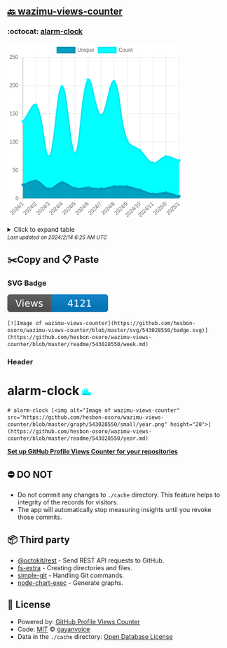 ## [🔙 wazimu-views-counter](https://github.com/hesbon-osoro/wazimu-views-counter)

### :octocat: [alarm-clock](https://github.com/hesbon-osoro/alarm-clock)
![Image of wazimu-views-counter](https://github.com/hesbon-osoro/wazimu-views-counter/blob/master/graph/543028550/large/year.png)

<details>
	<summary>Click to expand table</summary>
	<h2>:calendar: Year Page Views Table</h2>
<table>
	<tr>
		<th>
			Last Updated
		</th>
		<th>
			Unique
		</th>
		<th>
			Count
		</th>
	</tr>
	<tr>
		<td>
			<code>2024/2/1</code>
		</td>
		<td>
			<code>4</code>
		</td>
		<td>
			<code>67</code>
		</td>
	</tr>
	<tr>
		<td>
			<code>2024/1/1</code>
		</td>
		<td>
			<code>10</code>
		</td>
		<td>
			<code>74</code>
		</td>
	</tr>
	<tr>
		<td>
			<code>2023/12/1</code>
		</td>
		<td>
			<code>8</code>
		</td>
		<td>
			<code>63</code>
		</td>
	</tr>
	<tr>
		<td>
			<code>2023/11/1</code>
		</td>
		<td>
			<code>15</code>
		</td>
		<td>
			<code>85</code>
		</td>
	</tr>
	<tr>
		<td>
			<code>2023/10/1</code>
		</td>
		<td>
			<code>21</code>
		</td>
		<td>
			<code>103</code>
		</td>
	</tr>
	<tr>
		<td>
			<code>2023/9/1</code>
		</td>
		<td>
			<code>21</code>
		</td>
		<td>
			<code>207</code>
		</td>
	</tr>
	<tr>
		<td>
			<code>2023/8/1</code>
		</td>
		<td>
			<code>17</code>
		</td>
		<td>
			<code>147</code>
		</td>
	</tr>
	<tr>
		<td>
			<code>2023/7/1</code>
		</td>
		<td>
			<code>19</code>
		</td>
		<td>
			<code>210</code>
		</td>
	</tr>
	<tr>
		<td>
			<code>2023/6/1</code>
		</td>
		<td>
			<code>18</code>
		</td>
		<td>
			<code>80</code>
		</td>
	</tr>
	<tr>
		<td>
			<code>2023/5/1</code>
		</td>
		<td>
			<code>28</code>
		</td>
		<td>
			<code>198</code>
		</td>
	</tr>
	<tr>
		<td>
			<code>2023/4/1</code>
		</td>
		<td>
			<code>17</code>
		</td>
		<td>
			<code>74</code>
		</td>
	</tr>
	<tr>
		<td>
			<code>2023/3/1</code>
		</td>
		<td>
			<code>31</code>
		</td>
		<td>
			<code>165</code>
		</td>
	</tr>
	<tr>
		<td>
			<code>2023/2/1</code>
		</td>
		<td>
			<code>24</code>
		</td>
		<td>
			<code>136</code>
		</td>
	</tr>
</table>

</details>
<small><i>Last updated on 2024/2/14 6:25 AM UTC</i></small>

## ✂️Copy and 📋 Paste
### SVG Badge
[![Image of wazimu-views-counter](https://github.com/hesbon-osoro/wazimu-views-counter/blob/master/svg/543028550/badge.svg)](https://github.com/hesbon-osoro/wazimu-views-counter/blob/master/readme/543028550/week.md)
```readme
[![Image of wazimu-views-counter](https://github.com/hesbon-osoro/wazimu-views-counter/blob/master/svg/543028550/badge.svg)](https://github.com/hesbon-osoro/wazimu-views-counter/blob/master/readme/543028550/week.md)
```
### Header
# alarm-clock [<img alt="Image of wazimu-views-counter" src="https://github.com/hesbon-osoro/wazimu-views-counter/blob/master/graph/543028550/small/year.png" height="20">](https://github.com/hesbon-osoro/wazimu-views-counter/blob/master/readme/543028550/year.md)
```readme
# alarm-clock [<img alt="Image of wazimu-views-counter" src="https://github.com/hesbon-osoro/wazimu-views-counter/blob/master/graph/543028550/small/year.png" height="20">](https://github.com/hesbon-osoro/wazimu-views-counter/blob/master/readme/543028550/year.md)
```
[**Set up GitHub Profile Views Counter for your repositories**](https://github.com/gayanvoice/github-profile-views-counter)
## ⛔ DO NOT
- Do not commit any changes to `./cache` directory. This feature helps to integrity of the records for visitors.
- The app will automatically stop measuring insights until you revoke those commits.
## 📦 Third party

- [@octokit/rest](https://www.npmjs.com/package/@octokit/rest) - Send REST API requests to GitHub.
- [fs-extra](https://www.npmjs.com/package/fs-extra) - Creating directories and files.
- [simple-git](https://www.npmjs.com/package/simple-git) - Handling Git commands.
- [node-chart-exec](https://www.npmjs.com/package/node-chart-exec) - Generate graphs.
## 📄 License
- Powered by: [GitHub Profile Views Counter](https://github.com/gayanvoice/github-profile-views-counter)
- Code: [MIT](./LICENSE) © [gayanvoice](https://github.com/gayanvoice/github-profile-views-counter)
- Data in the `./cache` directory: [Open Database License](https://opendatacommons.org/licenses/odbl/1-0/)